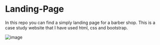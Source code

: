 # Landing-Page
In this repo you can find a simply landing page for a barber shop. This is a case study website that I have used html, css and bootstrap.

![image](https://user-images.githubusercontent.com/75527414/233975408-aa873c37-cb8a-4b57-b2da-2b69cad92988.png)
